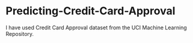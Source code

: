 # Predicting-Credit-Card-Approval
I have used Credit Card Approval dataset from the UCI Machine Learning Repository.
